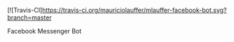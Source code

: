 [![Travis-CI]https://travis-ci.org/mauriciolauffer/mlauffer-facebook-bot.svg?branch=master

Facebook Messenger Bot
